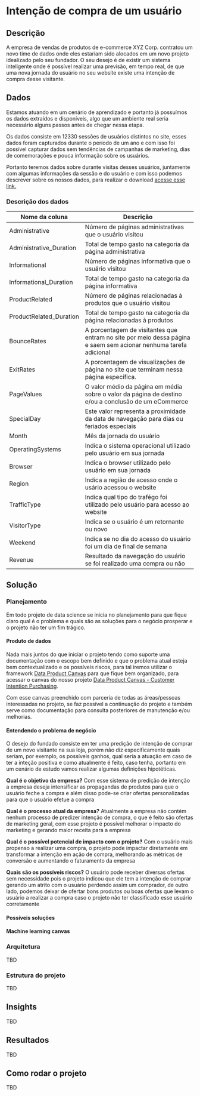 # Intenção de compra de um usuário

## Descrição

A empresa de vendas de produtos de e-commerce XYZ Corp. contratou um novo time de dados onde eles estariam sido alocados em um novo projeto idealizado pelo seu fundador.
O seu desejo é de existir um sistema inteligente onde é possível realizar uma previsão, em tempo real, de que uma nova jornada do usuário no seu website existe uma intenção de compra desse visitante.

## Dados

Estamos atuando em um cenário de aprendizado e portanto já possuímos os dados extraídos e disponíveis, algo que um ambiente real seria necessário alguns passos antes de chegar nessa etapa.

Os dados consiste em 12330 sessões de usuários distintos no site, esses dados foram capturados durante o período de um ano e com isso foi possível capturar dados sem tendências de campanhas de marketing, dias de comemorações e pouca informação sobre os usuários.

Portanto teremos dados sobre durante visitas desses usuários, juntamente com algumas informações da sessão e do usuário e com isso podemos descrever sobre os nossos dados, para realizar o download [acesse esse link.](https://docs.google.com/spreadsheets/d/1HMdb5GkH3di0bFEH4CRY8k487UbToP2APplGhVbqIjE/edit#gid=986013730)

### Descrição dos dados

| Nome da coluna          | Descrição                                                                                                        |
|-------------------------|------------------------------------------------------------------------------------------------------------------|
| Administrative          | Número de páginas administrativas que o usuário visitou                                                          |
| Administrative_Duration | Total de tempo gasto na categoria da página administrativa                                                       |
| Informational           | Número de páginas informativa que o usuário visitou                                                              |
| Informational_Duration  | Total de tempo gasto na categoria da página informativa                                                          |
| ProductRelated          | Número de páginas relacionadas à produtos que o usuário visitou                                                  |
| ProductRelated_Duration | Total de tempo gasto na categoria da página relacionadas à produtos                                              |
| BounceRates             | A porcentagem de visitantes que entram no site por meio dessa página e saem sem acionar nenhuma tarefa adicional |
| ExitRates               | A porcentagem de visualizações de página no site que terminam nessa página específica.                           |
| PageValues              | O valor médio da página em média sobre o valor da página de destino e/ou a conclusão de um eCommerce             |
| SpecialDay              | Este valor representa a proximidade da data de navegação para dias ou feriados especiais                         |
| Month                   | Mês da jornada do usuário                                                                                        |
| OperatingSystems        | Indica o sistema operacional utilizado pelo usuário em sua jornada                                               |
| Browser                 | Indica o browser utilizado pelo usuário em sua jornada                                                           |
| Region                  | Indica a região de acesso onde o usário acessou o website                                                        |
| TrafficType             | Indica qual tipo do trafégo foi utilizado pelo usuário para acesso ao website                                    |
| VisitorType             | Indica se o usuário é um retornante ou novo                                                                      |
| Weekend                 | Indica se no dia do acesso do usuário foi um dia de final de semana                                              |
| Revenue                 | Resultado da navegação do usuário se foi realizado uma compra ou não                                             |


## Solução
### Planejamento
Em todo projeto de data science se inicia no planejamento para que fique claro qual é o problema e quais são as soluções para o negócio prosperar e o projeto não ter um fim trágico.
#### Produto de dados
Nada mais juntos do que iniciar o projeto tendo como suporte uma documentação com o escopo bem definido e que o problema atual esteja bem contextualizado e os possíveis riscos, para tal iremos utilizar o framework [Data Product Canvas](https://medium.com/@leandroscarvalho/data-product-canvas-a-practical-framework-for-building-high-performance-data-products-7a1717f79f0) para que fique bem organizado, para acessar o canvas do nosso projeto [Data Product Canvas - Customer Intention Purchasing](https://docs.google.com/spreadsheets/d/17nxaMoUPMBykIW7YVEtPSSQw32izteSuFG6_QoXxhdc/edit?usp=sharing).

Com esse canvas preenchido com parceria de todas as áreas/pessoas interessadas no projeto, se faz possível a continuação do projeto e também serve como documentação para consulta posteriores de manutenção e/ou melhorias. 

#### Entendendo o problema de negócio

O desejo do fundado consiste em ter uma predição de intenção de comprar de um novo visitante na sua loja, porém não diz especificamente quais seriam, por exemplo, os possíveis ganhos, qual seria a atuação em caso de ter a inteção positiva e como atualmente é feito, caso tenha, portanto em um cenário de estudo vamos realizar algumas definições hipotéticas.

**Qual é o objetivo da empresa?** Com esse sistema de predição de intenção a empresa deseja intensificar as propagandas de produtos para que o usuário feche a compra e além disso pode-se criar ofertas personalizadas para que o usuário efetue a compra

**Qual é o processo atual da empresa?** Atualmente a empresa não contém nenhum processo de predizer intenção de compra, o que é feito são ofertas de marketing geral, com esse projeto é possível melhorar o impacto do marketing e gerando maior receita para a empresa

**Qual é o possível potencial de impacto com o projeto?** Com o usuário mais propenso a realizar uma compra, o projeto pode impactar diretamente em transformar a intenção em ação de compra, melhorando as métricas de conversão e aumentando o faturamento da empresa

**Quais são os possíveis riscos?** O usuário pode receber diversas ofertas sem necessidade pois o projeto indicou que ele tem a intenção de comprar gerando um atrito com o usuário perdendo assim um comprador, de outro lado, podemos deixar de ofertar bons produtos ou boas ofertas que levam o usuário a realizar a compra caso o projeto não ter classificado esse usuário corretamente

#### Possíveis soluções

#### Machine learning canvas
### Arquitetura

TBD

### Estrutura do projeto

TBD
## Insights

TBD

## Resultados

TBD

## Como rodar o projeto 

TBD